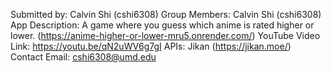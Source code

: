 Submitted by: Calvin Shi (cshi6308)
Group Members: Calvin Shi (cshi6308)
App Description: A game where you guess which anime is rated higher or lower. (https://anime-higher-or-lower-mru5.onrender.com/)
YouTube Video Link: https://youtu.be/qN2uWV6g7gI
APIs: Jikan (https://jikan.moe/)
Contact Email:  cshi6308@umd.edu